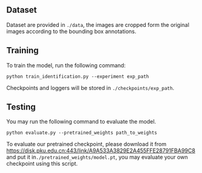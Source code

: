 ## Dataset
Dataset are provided in ```./data```, the images are cropped form the original images according to the bounding box annotations.

## Training
To train the model, run the following command:

```python train_identification.py --experiment exp_path```

Checkpoints and loggers will be stored in ``./checkpoints/exp_path``.

## Testing
You may run the following command to evaluate the model.

```python evaluate.py --pretrained_weights path_to_weights```


To evaluate our pretrained checkpoint, please download it from https://disk.pku.edu.cn:443/link/A9A533A3829E2A455FFE28791FBA99C8 and put it in``./pretrained_weights/model.pt``, you may evaluate your own checkpoint using this script.


